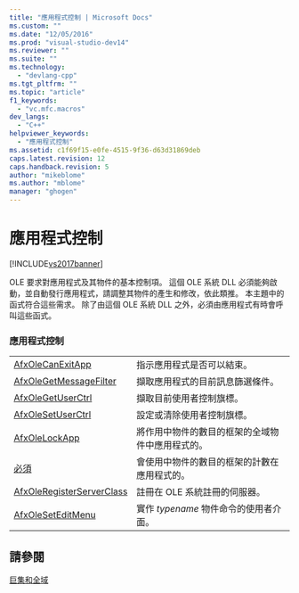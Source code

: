 ```yaml
---
title: "應用程式控制 | Microsoft Docs"
ms.custom: ""
ms.date: "12/05/2016"
ms.prod: "visual-studio-dev14"
ms.reviewer: ""
ms.suite: ""
ms.technology: 
  - "devlang-cpp"
ms.tgt_pltfrm: ""
ms.topic: "article"
f1_keywords: 
  - "vc.mfc.macros"
dev_langs: 
  - "C++"
helpviewer_keywords: 
  - "應用程式控制"
ms.assetid: c1f69f15-e0fe-4515-9f36-d63d31869deb
caps.latest.revision: 12
caps.handback.revision: 5
author: "mikeblome"
ms.author: "mblome"
manager: "ghogen"
---
```

# 應用程式控制
[!INCLUDE[vs2017banner](../../assembler/inline/includes/vs2017banner.md)]

OLE 要求對應用程式及其物件的基本控制項。  這個 OLE 系統 DLL 必須能夠啟動，並自動發行應用程式，請調整其物件的產生和修改，依此類推。  本主題中的函式符合這些需求。  除了由這個 OLE 系統 DLL 之外，必須由應用程式有時會呼叫這些函式。  
  
### 應用程式控制  
  
|||  
|-|-|  
|[AfxOleCanExitApp](../Topic/AfxOleCanExitApp.md)|指示應用程式是否可以結束。|  
|[AfxOleGetMessageFilter](../Topic/AfxOleGetMessageFilter.md)|擷取應用程式的目前訊息篩選條件。|  
|[AfxOleGetUserCtrl](../Topic/AfxOleGetUserCtrl.md)|擷取目前使用者控制旗標。|  
|[AfxOleSetUserCtrl](../Topic/AfxOleSetUserCtrl.md)|設定或清除使用者控制旗標。|  
|[AfxOleLockApp](../Topic/AfxOleLockApp.md)|將作用中物件的數目的框架的全域物件中應用程式的。|  
|[必須](../Topic/AfxOleUnlockApp.md)|會使用中物件的數目的框架的計數在應用程式的。|  
|[AfxOleRegisterServerClass](../Topic/AfxOleRegisterServerClass.md)|註冊在 OLE 系統註冊的伺服器。|  
|[AfxOleSetEditMenu](../Topic/AfxOleSetEditMenu.md)|實作 *typename* 物件命令的使用者介面。|  
  
## 請參閱  
 [巨集和全域](../../mfc/reference/mfc-macros-and-globals.md)